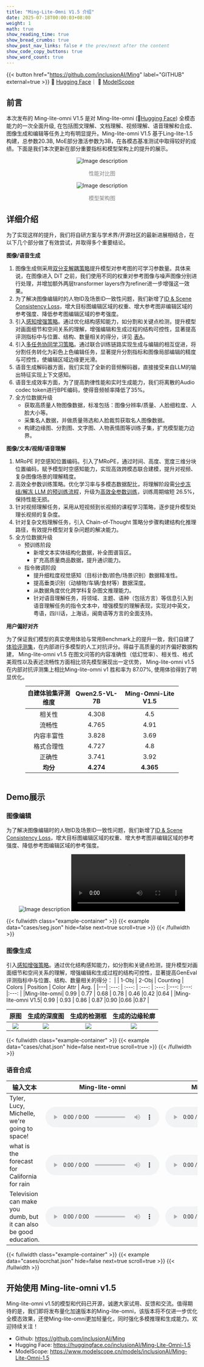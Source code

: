 ```yaml
---
title: "Ming-Lite-Omni V1.5 介绍"
date: 2025-07-18T00:00:03+08:00
weight: 1
math: true
show_reading_time: true
show_bread_crumbs: true
show_post_nav_links: false # the prev/next after the content
show_code_copy_buttons: true
show_word_count: true
---
```


{{< button href="https://github.com/inclusionAI/Ming" label="GITHUB" external=true >}} 🤗 <a href="https://huggingface.co/inclusionAI/Ming-Lite-Omni-1.5">Hugging Face</a>｜ 🤖 <a href="https://www.modelscope.cn/models/inclusionAI/Ming-Lite-Omni-1.5">ModelScope</a>



## 前言
本次发布的 Ming-lite-omni V1.5 是对 Ming-lite-omni (🤗<a href="https://huggingface.co/inclusionAI/Ming-Lite-Omni">Hugging Face</a>) 全模态能力的一次全面升级, 在包括图文理解、文档理解、视频理解、语音理解和合成、图像生成和编辑等任务上均有明显提升。Ming-lite-omni V1.5 基于Ling-lite-1.5 构建，总参数20.3B, MoE部分激活参数为3B，在各模态基准测试中取得较好的成绩。下面是我们本次更新在部分重要指标和模型架构上的提升的展示。


<div style="text-align:center;margin: auto; width: 70%;">
  <img src="https://mdn.alipayobjects.com/huamei_aukff7/afts/img/2rsRTbFpQrcAAAAAZoAAAAgAeuUHAQFr/fmt.webp" alt="Image description" />
  <p style="font-size:14px; color:gray;">性能对比图</p>
</div>


<div style="text-align:center">
  <img src="https://mdn.alipayobjects.com/huamei_aukff7/afts/img/A_LZTJcsc3EAAAAAXuAAAAgAeuUHAQFr/fmt.webp" alt="Image description" />
  <p style="font-size:14px; color:gray;">模型架构图</p>
</div>




## 详细介绍
为了实现这样的提升，我们将自研方案与学术界/开源社区的最新进展相结合，在以下几个部分做了有效尝试，并取得多个重要结论。

**图像/语音生成**

1. 图像生成侧采用<u>双分支解耦策略</u>提升模型对参考图的可学习参数量。具体来说，在图像进入 DiT 之前，我们使用不同的权重对参考图像与噪声图像分别进行处理，并增加额外两层transformer layers作为refiner进一步增强这一效果。
2. 为了解决图像编辑时的人物ID及场景ID一致性问题，我们新增了<u>ID & Scene Consistency Loss</u>，增大目标图编辑区域的权重、增大参考图非编辑区域的参考强度、降低参考图编辑区域的参考强度。
3. 引入<u>感知增强策略</u>。通过优化结构感知能力，如分割和关键点检测，提升模型对画面细节和空间关系的理解，增强编辑和生成过程的结构可控性，显著提高评测指标中与位置、结构、数量相关的得分，详见 [表A](#table1)。
4. 引入<u>多任务协同学习策略</u>。通过联合训练链路实现生成与编辑的相互促进，将分割任务转化为彩色上色编辑任务，显著提升分割指标和图像局部编辑的精度与可控性，使编辑区域边缘更光滑。
5. 语音生成解码器方面，我们实现了全新的音频解码器，直接接受来自LLM的输出特征实现上下文感知。
6. 语音生成效率方面，为了提高韵律性能和实时生成能力，我们将离散的Audio codec token进行BPE编码，使得音频帧率降低了35%。
7. 全方位数据升级
    - 获取高质量人物图像数据，标准包括：图像分辨率/质量、人脸细粒度、人脸大小等。
    - 采集名人数据，并做质量筛选和人脸裁剪获取名人图像数据。
    - 构建边缘图、分割图、文字图、人物表情图等训练子集，扩充模型能力边界。

**图像/文本/视频/语音理解**

1. MRoPE 时空感知位置编码。引入了MRoPE，通过时间、高度、宽度三维分块位置编码，赋予模型时空感知能力，实现高效跨模态联合建模，提升对视频、复杂图像场景的理解精度。
2. 高效全参数训练策略。优化学习率与多模态数据配比，将理解阶段需<u>分步冻结/解冻 LLM 的预训练流程</u>，升级为<u>高效全参数训练</u>，训练周期缩短 26.5%，保持性能无损。
3. 针对视频理解任务，采用从短视频到长视频的课程学习策略，逐步提升模型处理长视频的复杂度。
4. 针对复杂文档理解任务，引入 Chain-of-Thought 策略分步骤构建结构化推理路径，有效提升模型对复杂问题的解决能力。
5. 全方位数据升级  
    - 预训练阶段
      - 新增文本实体结构化数据，补全图谱盲区。
      - 扩充高质量商品数据，提升通识能力。
    - 指令微调阶段
      - 提升细粒度视觉感知（目标计数/颜色/场景识别）数据精准性。
      - 提高垂类识别（动植物/车辆/食材等）数据深度。
      - 从数据角度优化跨学科复杂图文推理能力。
      - 针对语音理解任务，将领域、主题、语种（包括方言）等信息引入到语音理解任务的指令文本中，增强模型的理解表现，实现对中英文，粤语，四川话，上海话，闽南语等方言的全面支持。

**用户偏好对齐**

为了保证我们模型的真实使用体验与常用Benchmark上的提升一致，我们自建了<u>体验评测集</u>，在内部进行多模型的人工对抗评分。得益于高质量的对齐偏好数据构建， Ming-lite-omni v1.5 在图文问答的内容准确性（低幻觉率）、相关性、格式美观性以及表述流畅性方面相比领先模型展现出一定优势， Ming-lite-omni v1.5在内部对抗评测集上相比Ming-lite-omni v1 胜和率为 87.07%, 使用体验得到了明显优化。  



<!-- | 评测维度          | Qwen2.5-VL-7B | Ming-Omni-Lite V1.5 |
|:---------------:|:---------------:|:---------------:|
| 相关性   | 4.308         | 4.5            |
| 流畅性   | 4.765         | 4.91           |
| 内容丰富性 | 3.828         | 3.69           |
| 格式合理性 | 4.727         | 4.8            |
| 正确性   | 3.741         | 3.92           |
| **均分**            | **4.274**         | **4.365**          | -->



<div style="text-align: center; margin: auto; width: 80%; line-height: 1.1;">
  <table style="margin: 0 auto;">
    <thead>
      <tr>
        <th style="text-align: center;padding: 5px;">自建体验集评测维度</th>
        <th style="text-align: center;padding: 5px;">Qwen2.5-VL-7B</th>
        <th style="text-align: center;padding: 5px;">Ming-Omni-Lite V1.5</th>
      </tr>
    </thead>
    <tbody>
      <tr>
        <td style="text-align: center;padding: 2px;">相关性</td>
        <td style="text-align: center;padding: 2px;">4.308</td>
        <td style="text-align: center;padding: 2px;">4.5</td>
      </tr>
      <tr>
        <td style="text-align: center;padding: 2px;">流畅性</td>
        <td style="text-align: center;padding: 2px;">4.765</td>
        <td style="text-align: center;padding: 2px;">4.91</td>
      </tr>
      <tr>
        <td style="text-align: center;padding: 2px;">内容丰富性</td>
        <td style="text-align: center;padding: 2px;">3.828</td>
        <td style="text-align: center;padding: 2px;">3.69</td>
      </tr>
      <tr>
        <td style="text-align: center;padding: 2px;">格式合理性</td>
        <td style="text-align: center;padding: 2px;">4.727</td>
        <td style="text-align: center;padding: 2px;">4.8</td>
      </tr>
      <tr>
        <td style="text-align: center;padding: 2px;">正确性</td>
        <td style="text-align: center;padding: 2px;">3.741</td>
        <td style="text-align: center;padding: 2px;">3.92</td>
      </tr>
      <tr>
        <td style="text-align: center;padding: 2px;"><strong>均分</strong></td>
        <td style="text-align: center;padding: 2px;"><strong>4.274</strong></td>
        <td style="text-align: center;padding: 2px;"><strong>4.365</strong></td>
      </tr>
    </tbody>
  </table>
</div>

<br>

## Demo展示
### 图像编辑
为了解决图像编辑时的人物ID及场景ID一致性问题，我们新增了<u>ID & Scene Consistency Loss</u>，增大目标图编辑区域的权重、增大参考图非编辑区域的参考强度、降低参考图编辑区域的参考强度。
<div style="text-align:center">
<img src="https://mdn.alipayobjects.com/huamei_aukff7/afts/img/e-mDS5UyUogAAAAAgCAAAAgAeuUHAQFr/fmt.webp" alt="Image description" />
<video src="https://gw.alipayobjects.com/v/huamei_aukff7/afts/video/UoqbRYQnZYEAAAAAgCAAAAgAeuUHAQFr" controls></video>
</div>

{{< fullwidth class="example-container" >}}
{{< example data="cases/seg.json" hide=false next=true scroll=true >}}
{{< /fullwidth >}}

<!-- 
引入<u>多任务协同学习策略</u>。通过联合训练链路实现生成与编辑的相互促进，将分割任务转化为彩色上色编辑任务，显著提升分割指标和图像局部编辑的精度与可控性，使编辑区域边缘更光滑：

<a id="image1"></a>
<div style="text-align:center">
  <img src="https://gcore.jsdelivr.net/gh/biao-gong/static@main/0715/0.webp" alt="Image description" />
  【待补充】
  <p style="font-size:14px; color:gray;">图A【占位】</p>
</div> -->

### 图像生成

引入<u>感知增强策略</u>。通过优化结构感知能力，如分割和关键点检测，提升模型对画面细节和空间关系的理解，增强编辑和生成过程的结构可控性，显著提高GenEval评测指标中与位置、结构、数量相关的得分：
<a id="table1"></a>
|   | 1-Obj | 2-Obj | Counting | Colors | Position | Color Attr | Avg. |
|---| :---:   | :---:   | :---:      | :---: |:---: |:---: |:---: |
|Ming-lite-omni| 0.99   | 0.77   | 0.68      | 0.78 | 0.46 |0.42 |0.64 |
|Ming-lite-omni V1.5| 0.99   | 0.93   | 0.86      | 0.87 |0.90 |0.66 |0.87 |  

| 原图 | 生成的深度图 | 生成的检测框 | 生成的边缘轮廓 |
| :---: | :---: | :---: | :---: |
| ![](https://gcore.jsdelivr.net/gh/biao-gong/static@main/gen/1752466889319-bd19acce-c07d-4664-9890-41e4dff1ba8d.webp) | ![](https://gcore.jsdelivr.net/gh/biao-gong/static@main/gen/1752466903529-996bcd35-a9a0-484b-98bf-2f2468f4df42.webp) | ![](https://gcore.jsdelivr.net/gh/biao-gong/static@main/gen/1752466895795-1955ead5-6d94-4142-8d7b-e265352d2bcb.webp) | ![](https://gcore.jsdelivr.net/gh/biao-gong/static@main/gen/1752467020122-ad8b436c-bb33-4ef0-85b8-cf45ae8c9be1.webp) |


{{< fullwidth class="example-container" >}}
{{< example data="cases/chat.json" hide=false next=true scroll=true >}}
{{< /fullwidth >}}


### 语音合成

| 输入文本 | Ming-lite-omni | Ming-lite-omni V1.5 |
| --- | :---: | :---: |
| Tyler, Lucy, Michelle, we're going to space! | <audio controls><source src="https://gcore.jsdelivr.net/gh/biao-gong/static@main/0715/tts_en1_v1.wav" type="audio/wav"></audio>  | <audio controls><source src="https://gcore.jsdelivr.net/gh/biao-gong/static@main/0715/tts_en1_v1.5.wav" type="audio/wav"></audio>  |
| what is the forecast for California for rain | <audio controls><source src="https://gcore.jsdelivr.net/gh/biao-gong/static@main/0715/tts_en2_v1.wav" type="audio/wav"></audio>  | <audio controls><source src="https://gcore.jsdelivr.net/gh/biao-gong/static@main/0715/tts_en2_v1.5.wav" type="audio/wav"></audio>  |
| Television can make you dumb, but it can also be good education. | <audio controls><source src="https://gcore.jsdelivr.net/gh/biao-gong/static@main/0715/tts_en3_v1.wav" type="audio/wav"></audio>  | <audio controls><source src="https://gcore.jsdelivr.net/gh/biao-gong/static@main/0715/tts_en3_v1.5.wav" type="audio/wav"></audio>  |



{{< fullwidth class="example-container" >}}
{{< example data="cases/ocrchat.json" hide=false next=true scroll=true >}}
{{< /fullwidth >}}





## 开始使用 Ming-lite-omni v1.5

<!-- Ming-lite-omni v1.5的模型和代码已开源，欢迎大家试用、反馈和交流。后续我们会持续优化Ming-lite-omni，持续提升在全模态的效果同时，让Ming-lite-omni更加轻量化，同时强化Ming-lite-omni的多模推理能力和生成能力。 -->

Ming-lite-omni v1.5的模型和代码已开源，诚邀大家试用、反馈和交流。值得期待的是，我们即将发布量化加速版本的Ming-lite-omni，该版本将不仅进一步优化全模态效果，还使Ming-lite-omni更加轻量化，同时强化多模推理和生成能力。欢迎持续关注！
  - Github: https://github.com/inclusionAI/Ming
  - Hugging Face: https://huggingface.co/inclusionAI/Ming-Lite-Omni-1.5 
  - ModelScope: https://www.modelscope.cn/models/inclusionAI/Ming-Lite-Omni-1.5